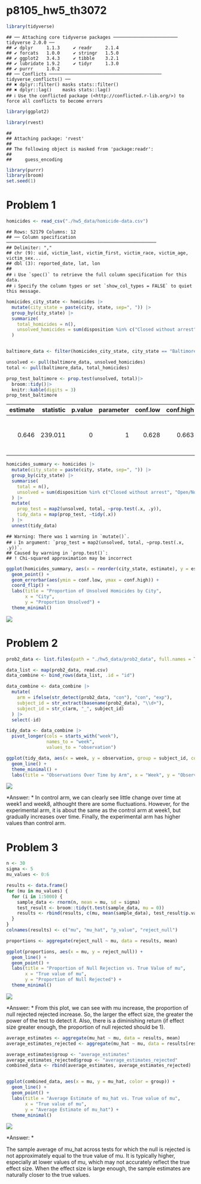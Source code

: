 p8105_hw5_th3072
================

``` r
library(tidyverse)
```

    ## ── Attaching core tidyverse packages ──────────────────────── tidyverse 2.0.0 ──
    ## ✔ dplyr     1.1.3     ✔ readr     2.1.4
    ## ✔ forcats   1.0.0     ✔ stringr   1.5.0
    ## ✔ ggplot2   3.4.3     ✔ tibble    3.2.1
    ## ✔ lubridate 1.9.2     ✔ tidyr     1.3.0
    ## ✔ purrr     1.0.2     
    ## ── Conflicts ────────────────────────────────────────── tidyverse_conflicts() ──
    ## ✖ dplyr::filter() masks stats::filter()
    ## ✖ dplyr::lag()    masks stats::lag()
    ## ℹ Use the conflicted package (<http://conflicted.r-lib.org/>) to force all conflicts to become errors

``` r
library(ggplot2)

library(rvest)
```

    ## 
    ## Attaching package: 'rvest'
    ## 
    ## The following object is masked from 'package:readr':
    ## 
    ##     guess_encoding

``` r
library(purrr)
library(broom)
set.seed(1)
```

# Problem 1

``` r
homicides <- read_csv("./hw5_data/homicide-data.csv")
```

    ## Rows: 52179 Columns: 12
    ## ── Column specification ────────────────────────────────────────────────────────
    ## Delimiter: ","
    ## chr (9): uid, victim_last, victim_first, victim_race, victim_age, victim_sex...
    ## dbl (3): reported_date, lat, lon
    ## 
    ## ℹ Use `spec()` to retrieve the full column specification for this data.
    ## ℹ Specify the column types or set `show_col_types = FALSE` to quiet this message.

``` r
homicides_city_state <- homicides |>
  mutate(city_state = paste(city, state, sep=", ")) |>
  group_by(city_state) |>
  summarize(
    total_homicides = n(),
    unsolved_homicides = sum(disposition %in% c("Closed without arrest", "Open/No arrest"))
  )


baltimore_data <- filter(homicides_city_state, city_state == "Baltimore, MD")

unsolved <- pull(baltimore_data, unsolved_homicides)
total <- pull(baltimore_data, total_homicides)

prop_test_baltimore <- prop.test(unsolved, total)|>
  broom::tidy()|>
  knitr::kable(digits = 3)
prop_test_baltimore
```

| estimate | statistic | p.value | parameter | conf.low | conf.high | method                                               | alternative |
|---------:|----------:|--------:|----------:|---------:|----------:|:-----------------------------------------------------|:------------|
|    0.646 |   239.011 |       0 |         1 |    0.628 |     0.663 | 1-sample proportions test with continuity correction | two.sided   |

``` r
homicides_summary <- homicides |>
  mutate(city_state = paste(city, state, sep=", ")) |>
  group_by(city_state) |>
  summarise(
    total = n(),
    unsolved = sum(disposition %in% c("Closed without arrest", "Open/No arrest")),
  ) |>
  mutate(
    prop_test = map2(unsolved, total, ~prop.test(.x, .y)),
    tidy_data = map(prop_test, ~tidy(.x))
  ) |>
  unnest(tidy_data)
```

    ## Warning: There was 1 warning in `mutate()`.
    ## ℹ In argument: `prop_test = map2(unsolved, total, ~prop.test(.x, .y))`.
    ## Caused by warning in `prop.test()`:
    ## ! Chi-squared approximation may be incorrect

``` r
ggplot(homicides_summary, aes(x = reorder(city_state, estimate), y = estimate)) +
  geom_point() +
  geom_errorbar(aes(ymin = conf.low, ymax = conf.high)) +
  coord_flip() +
  labs(title = "Proportion of Unsolved Homicides by City",
       x = "City",
       y = "Proportion Unsolved") +
  theme_minimal()
```

![](p8105_hw5_th3072_files/figure-gfm/unnamed-chunk-5-1.png)<!-- -->

# Problem 2

``` r
prob2_data <- list.files(path = "./hw5_data/prob2_data", full.names = TRUE)

data_list <- map(prob2_data, read.csv)
data_combine <- bind_rows(data_list, .id = "id")

data_combine <- data_combine |>
  mutate(
    arm = ifelse(str_detect(prob2_data, "con"), "con", "exp"),
    subject_id = str_extract(basename(prob2_data), "\\d+"),
    subject_id = str_c(arm, "_", subject_id)
  ) |>
  select(-id)
```

``` r
tidy_data <- data_combine |>
  pivot_longer(cols = starts_with("week"), 
               names_to = "week", 
               values_to = "observation")

ggplot(tidy_data, aes(x = week, y = observation, group = subject_id, color = arm)) +
  geom_line() +
  theme_minimal() +
  labs(title = "Observations Over Time by Arm", x = "Week", y = "Observation")
```

![](p8105_hw5_th3072_files/figure-gfm/unnamed-chunk-7-1.png)<!-- -->

*Answer: * In control arm, we can clearly see little change over time at
week1 and week8, althought there are some fluctuations. However, for the
experimental arm, it is about the same as the control arm at week1, but
gradually increases over time. Finally, the experimental arm has higher
values than control arm.

# Problem 3

``` r
n <- 30
sigma <- 5
mu_values <- 0:6
```

``` r
results <- data.frame()
for (mu in mu_values) {
  for (i in 1:5000) {
    sample_data <- rnorm(n, mean = mu, sd = sigma)
    test_result <- broom::tidy(t.test(sample_data, mu = 0))
    results <- rbind(results, c(mu, mean(sample_data), test_result$p.value, test_result$p.value < 0.05))
  }
}
colnames(results) <- c("mu", "mu_hat", "p_value", "reject_null")
```

``` r
proportions <- aggregate(reject_null ~ mu, data = results, mean)

ggplot(proportions, aes(x = mu, y = reject_null)) +
  geom_line() +
  geom_point() +
  labs(title = "Proportion of Null Rejection vs. True Value of mu",
       x = "True value of mu",
       y = "Proportion of Null Rejected") +
  theme_minimal()
```

![](p8105_hw5_th3072_files/figure-gfm/unnamed-chunk-10-1.png)<!-- -->

*Answer: * From this plot, we can see with mu increase, the proportion
of null rejected rejected increase. So, the larger the effect size, the
greater the power of the test to detect it. Also, there is a diminishing
return (if effect size greater enough, the proportion of null rejected
should be 1).

``` r
average_estimates <- aggregate(mu_hat ~ mu, data = results, mean)
average_estimates_rejected <- aggregate(mu_hat ~ mu, data = results[results$reject_null == TRUE, ], mean)

average_estimates$group <- "average_estimates"
average_estimates_rejected$group <- "average_estimates_rejected"
combined_data <- rbind(average_estimates, average_estimates_rejected)


ggplot(combined_data, aes(x = mu, y = mu_hat, color = group)) +
  geom_line() +
  geom_point() +
  labs(title = "Average Estimate of mu_hat vs. True value of mu",
       x = "True value of mu",
       y = "Average Estimate of mu_hat") +
  theme_minimal() 
```

![](p8105_hw5_th3072_files/figure-gfm/unnamed-chunk-11-1.png)<!-- -->

*Answer: *

The sample average of mu_hat across tests for which the null is rejected
is not approximately equal to the true value of mu. It is typically
higher, especially at lower values of mu, which may not accurately
reflect the true effect size. When the effect size is large enough, the
sample estimates are naturally closer to the true values.
